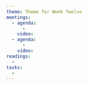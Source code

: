 ```yaml
---
theme: Theme for Week Twelve
meetings: 
  - agenda:
      -
    video:
  - agenda:
      -
    video:
readings:
  -
tasks:
  -
---
```

